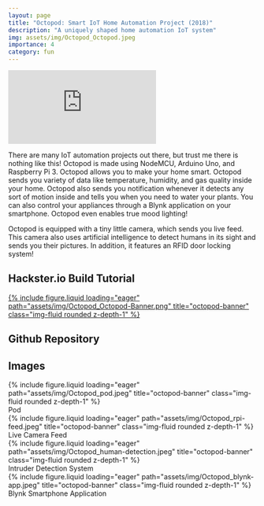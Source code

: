 ```yaml
---
layout: page
title: "Octopod: Smart IoT Home Automation Project (2018)"
description: "A uniquely shaped home automation IoT system"
img: assets/img/Octopod_Octopod.jpeg
importance: 4
category: fun
---
```


<iframe src="https://www.youtube.com/embed/BGC9mb7RiwI" title="YouTube video player" frameborder="0" allow="accelerometer; autoplay; clipboard-write; encrypted-media; gyroscope; picture-in-picture" allowfullscreen></iframe><br/>

There are many IoT automation projects out there, but trust me there is nothing like this! Octopod is made using NodeMCU, Arduino Uno, and Raspberry Pi 3. Octopod allows you to make your home smart. Octopod sends you variety of data like temperature, humidity, and gas quality inside your home. Octopod also sends you notification whenever it detects any sort of motion inside and tells you when you need to water your plants. You can also control your appliances through a Blynk application on your smartphone. Octopod even enables true mood lighting!

Octopod is equipped with a tiny little camera, which sends you live feed. This camera also uses artificial intelligence to detect humans in its sight and sends you their pictures. In addition, it features an RFID door locking system!

## Hackster.io Build Tutorial
<div class="row">
    <a href="https://www.hackster.io/sakshambhutani2001/octopod-smart-iot-home-industry-automation-project-fa939b" target="_blank">
        <div class="col-sm mt-3 mt-md-0">
            {% include figure.liquid loading="eager" path="assets/img/Octopod_Octopod-Banner.png" title="octopod-banner" class="img-fluid rounded z-depth-1" %}
        </div>
    </a>
</div>

## Github Repository
<div class="github-card" data-github="saksham2001/Octopod_v1" data-width="400" data-height="278" data-theme="medium"></div>
<script src="//cdn.jsdelivr.net/github-cards/latest/widget.js"></script>

## Images

<div class="row">
  <div class="col-sm mt-3 mt-md-0">
      {% include figure.liquid loading="eager" path="assets/img/Octopod_pod.jpeg" title="octopod-banner" class="img-fluid rounded z-depth-1" %}
  </div>
</div>
<div class="caption">
    Pod
</div>

<div class="row">
  <div class="col-sm mt-3 mt-md-0">
      {% include figure.liquid loading="eager" path="assets/img/Octopod_rpi-feed.jpeg" title="octopod-banner" class="img-fluid rounded z-depth-1" %}
  </div>
</div>
<div class="caption">
    Live Camera Feed
</div>

<div class="row">
  <div class="col-sm mt-3 mt-md-0">
      {% include figure.liquid loading="eager" path="assets/img/Octopod_human-detection.jpeg" title="octopod-banner" class="img-fluid rounded z-depth-1" %}
  </div>
</div>
<div class="caption">
    Intruder Detection System
</div>

<div class="row">
  <div class="col-sm mt-3 mt-md-0">
      {% include figure.liquid loading="eager" path="assets/img/Octopod_blynk-app.jpeg" title="octopod-banner" class="img-fluid rounded z-depth-1" %}
  </div>
</div>
<div class="caption">
    Blynk Smartphone Application
</div>